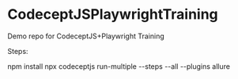 # CodeceptJSPlaywrightTraining
Demo repo for CodeceptJS+Playwright Training


Steps:

npm install
npx codeceptjs run-multiple --steps --all  --plugins allure